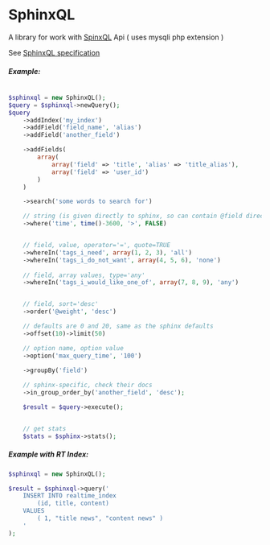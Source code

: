 SphinxQL
========

A library for work with [SpinxQL](http://sphinxsearch.com/) Api ( uses mysqli php extension )

See [SphinxQL specification](http://sphinxsearch.com/docs/current.html#sphinxql-reference)

##### Example:
```php

$sphinxql = new SphinxQL();
$query = $sphinxql->newQuery();
$query
    ->addIndex('my_index')
    ->addField('field_name', 'alias')
    ->addField('another_field')

    ->addFields(
        array(
            array('field' => 'title', 'alias' => 'title_alias'),
            array('field' => 'user_id')
        )
    )

    ->search('some words to search for')

    // string (is given directly to sphinx, so can contain @field directives)
    ->where('time', time()-3600, '>', FALSE)


    // field, value, operator='=', quote=TRUE
    ->whereIn('tags_i_need', array(1, 2, 3), 'all')
    ->whereIn('tags_i_do_not_want', array(4, 5, 6), 'none')
    
    // field, array values, type='any'
    ->whereIn('tags_i_would_like_one_of', array(7, 8, 9), 'any')


    // field, sort='desc'
    ->order('@weight', 'desc')

    // defaults are 0 and 20, same as the sphinx defaults
    ->offset(10)->limit(50)

    // option name, option value
    ->option('max_query_time', '100')

    ->groupBy('field')
    
    // sphinx-specific, check their docs
    ->in_group_order_by('another_field', 'desc');

    $result = $query->execute();


    // get stats
    $stats = $sphinx->stats();
```

##### Example with RT Index:
```php
$sphinxql = new SphinxQL();

$result = $sphinxql->query('
    INSERT INTO realtime_index
        (id, title, content)
    VALUES
        ( 1, "title news", "content news" )
    '
);
```
